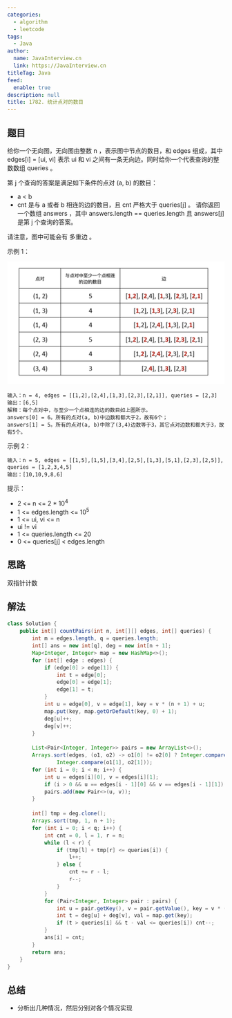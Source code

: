 ```yaml
---
categories: 
  - algorithm
  - leetcode
tags: 
  - Java
author: 
  name: JavaInterview.cn
  link: https://JavaInterview.cn
titleTag: Java
feed: 
  enable: true
description: null
title: 1782. 统计点对的数目
---
```


## 题目

给你一个无向图，无向图由整数 n  ，表示图中节点的数目，和 edges 组成，其中 edges[i] = [ui, vi] 表示 ui 和 vi 之间有一条无向边。同时给你一个代表查询的整数数组 queries 。

第 j 个查询的答案是满足如下条件的点对 (a, b) 的数目：

* a < b
* cnt 是与 a 或者 b 相连的边的数目，且 cnt 严格大于 queries[j] 。
请你返回一个数组 answers ，其中 answers.length == queries.length 且 answers[j] 是第 j 个查询的答案。

请注意，图中可能会有 多重边 。



示例 1：

![1692844033-Kvxjvr-image.png](../../../media/pictures/leetcode/1692844033-Kvxjvr-image.png)

    输入：n = 4, edges = [[1,2],[2,4],[1,3],[2,3],[2,1]], queries = [2,3]
    输出：[6,5]
    解释：每个点对中，与至少一个点相连的边的数目如上图所示。
    answers[0] = 6。所有的点对(a, b)中边数和都大于2，故有6个；
    answers[1] = 5。所有的点对(a, b)中除了(3,4)边数等于3，其它点对边数和都大于3，故有5个。
示例 2：

    输入：n = 5, edges = [[1,5],[1,5],[3,4],[2,5],[1,3],[5,1],[2,3],[2,5]], queries = [1,2,3,4,5]
    输出：[10,10,9,8,6]


提示：

* 2 <= n <= 2 * 10<sup>4</sup>
* 1 <= edges.length <= 10<sup>5</sup>
* 1 <= ui, vi <= n
* ui != vi
* 1 <= queries.length <= 20
* 0 <= queries[j] < edges.length

## 思路

双指针计数

## 解法
```java
class Solution {
    public int[] countPairs(int n, int[][] edges, int[] queries) {
        int m = edges.length, q = queries.length;
        int[] ans = new int[q], deg = new int[n + 1];
        Map<Integer, Integer> map = new HashMap<>();
        for (int[] edge : edges) {
            if (edge[0] > edge[1]) {
                int t = edge[0];
                edge[0] = edge[1];
                edge[1] = t;
            }
            int u = edge[0], v = edge[1], key = v * (n + 1) + u;
            map.put(key, map.getOrDefault(key, 0) + 1);
            deg[u]++;
            deg[v]++;
        }

        List<Pair<Integer, Integer>> pairs = new ArrayList<>();
        Arrays.sort(edges, (o1, o2) -> o1[0] != o2[0] ? Integer.compare(o1[0], o2[0]) :
                Integer.compare(o1[1], o2[1]));
        for (int i = 0; i < m; i++) {
            int u = edges[i][0], v = edges[i][1];
            if (i > 0 && u == edges[i - 1][0] && v == edges[i - 1][1]) continue;
            pairs.add(new Pair<>(u, v));
        }

        int[] tmp = deg.clone();
        Arrays.sort(tmp, 1, n + 1);
        for (int i = 0; i < q; i++) {
            int cnt = 0, l = 1, r = n;
            while (l < r) {
                if (tmp[l] + tmp[r] <= queries[i]) {
                    l++;
                } else {
                    cnt += r - l;
                    r--;
                }
            }
            for (Pair<Integer, Integer> pair : pairs) {
                int u = pair.getKey(), v = pair.getValue(), key = v * (n + 1) + u;
                int t = deg[u] + deg[v], val = map.get(key);
                if (t > queries[i] && t - val <= queries[i]) cnt--;
            }
            ans[i] = cnt;
        }
        return ans;
    }
}

```

## 总结

- 分析出几种情况，然后分别对各个情况实现 
